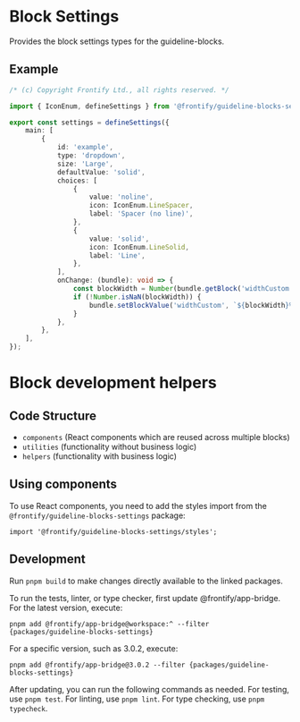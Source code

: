 # Block Settings

Provides the block settings types for the guideline-blocks.

## Example

```ts
/* (c) Copyright Frontify Ltd., all rights reserved. */

import { IconEnum, defineSettings } from '@frontify/guideline-blocks-settings';

export const settings = defineSettings({
    main: [
        {
            id: 'example',
            type: 'dropdown',
            size: 'Large',
            defaultValue: 'solid',
            choices: [
                {
                    value: 'noline',
                    icon: IconEnum.LineSpacer,
                    label: 'Spacer (no line)',
                },
                {
                    value: 'solid',
                    icon: IconEnum.LineSolid,
                    label: 'Line',
                },
            ],
            onChange: (bundle): void => {
                const blockWidth = Number(bundle.getBlock('widthCustom')?.value);
                if (!Number.isNaN(blockWidth)) {
                    bundle.setBlockValue('widthCustom', `${blockWidth}%`);
                }
            },
        },
    ],
});
```

# Block development helpers

## Code Structure

-   `components` (React components which are reused across multiple blocks)
-   `utilities` (functionality without business logic)
-   `helpers` (functionality with business logic)

## Using components

To use React components, you need to add the styles import from the `@frontify/guideline-blocks-settings` package:

```
import '@frontify/guideline-blocks-settings/styles';
```

## Development

Run `pnpm build` to make changes directly available to the linked packages.

To run the tests, linter, or type checker, first update @frontify/app-bridge. For the latest version, execute:

```
pnpm add @frontify/app-bridge@workspace:^ --filter {packages/guideline-blocks-settings}
```

For a specific version, such as 3.0.2, execute:

```
pnpm add @frontify/app-bridge@3.0.2 --filter {packages/guideline-blocks-settings}
```

After updating, you can run the following commands as needed. For testing, use `pnpm test`. For linting, use `pnpm lint`. For type checking, use `pnpm typecheck`.
